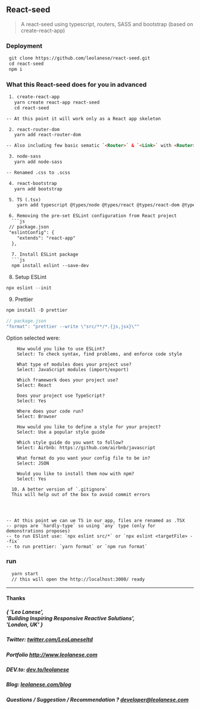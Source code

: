 ## React-seed
> A react-seed using typescript, routers, SASS and bootstrap (based on create-react-app)

### Deployment

```html
 git clone https://github.com/leolanese/react-seed.git
 cd react-seed
 npm i
```

### What this React-seed does for you in advanced

```html
 1. create-react-app
   yarn create react-app react-seed
   cd react-seed

-- At this point it will work only as a React app skeleton

 2. react-router-dom
   yarn add react-router-dom

-- Also including few basic sematic `<Router>` & `<Link>` with <Router> (+ mocks). This is intended to cover basic scenarios 

 3. node-sass
   yarn add node-sass

-- Renamed .css to .scss

 4. react-bootstrap
   yarn add bootstrap

 5. TS (.tsx)
    yarn add typescript @types/node @types/react @types/react-dom @types/jest

 6. Removing the pre-set ESLint configuration from React project   
  ```js
 // package.json
 "eslintConfig": {
    "extends": "react-app"
  },    
  
  7. Install ESLint package 
  ```js
  npm install eslint --save-dev
  ```

  8. Setup ESLint
  ```js
  npx eslint --init
  ```

  9. Prettier
  ```js
  npm install -D prettier
  ```
  ```js
  // package.json
  "format": "prettier --write \"src/**/*.{js,jsx}\""
  ``` 

  Option selected were:
  ```
      How would you like to use ESLint?
      Select: To check syntax, find problems, and enforce code style

      What type of modules does your project use?
      Select: JavaScript modules (import/export)

      Which framework does your project use?
      Select: React

      Does your project use TypeScript?
      Select: Yes

      Where does your code run?
      Select: Browser

      How would you like to define a style for your project?
      Select: Use a popular style guide

      Which style guide do you want to follow?
      Select: Airbnb: https://github.com/airbnb/javascript

      What format do you want your config file to be in?
      Select: JSON

      Would you like to install them now with npm?
      Select: Yes
  ```
```
  10. A better version of `.gitignore`
  This will help out of the box to avoid commit errors
  
   


-- At this point we can ue TS in our app, files are renamed as .TSX
-- props are `hardly-type` so using `any` type (only for demonstrations proposes) 
-- to run ESlint use: `npx eslint src/*` or `npx eslint <targetFile> --fix`
-- to run prettier: `yarn format` or `npm run format`

```

### run

```html
  yarn start
  // this will open the http://localhost:3000/ ready
```
  
---
<h4> Thanks </h4>
<h5> { 'Leo Lanese',<br>
       'Building Inspiring Responsive Reactive Solutions',<br>
       'London, UK' }<br>
</h5>
<h5>Twitter:
<a href="http://twitter.com/LeoLaneseltd" target="_blank">twitter.com/LeoLaneseltd</a>
</h5>
<h5>Portfolio
<a href="http://www.leolanese.com" target="_blank">http://www.leolanese.com</a>
</h5>
<h5>DEV.to:
<a href="http://www.dev.to/leolanese" target="_blank">dev.to/leolanese</a>
</h5>
<h5>Blog:
<a href="http://www.leolanese.com/blog" target="_blank">leolanese.com/blog</a>
</h5>
<h5>Questions / Suggestion / Recommendation ?
<a href="mail:to">developer@leolanese.com</a>
</h5>
